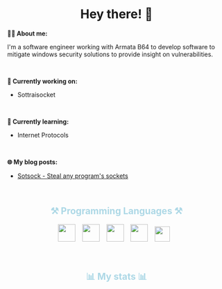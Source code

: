 
<h1 align="center">Hey there! 👋</h1>

**👨‍💻 About me:**

I'm a software engineer working with Armata B64 to develop software to mitigate windows security solutions to provide insight on vulnerabilities.

<br />

**💭 Currently working on:**

- Sottraisocket

<br />

**📙 Currently learning:**

- Internet Protocols

<br />

<!-- 💡 Need help with: 
<ul>
  <li>things</li>
</ul><br /><br /> -->

**🌐 My blog posts:**
- [Sotsock - Steal any program's sockets](https://idov31.github.io/2021/08/19/list-udp-connections.html)

<br />

<div align="center">
  <h2 style="color:lightblue">⚒️ Programming Languages ⚒️</h2>
    <code><img height="40" src="https://cdn.jsdelivr.net/gh/devicons/devicon/icons/cplusplus/cplusplus-original.svg"></code>&nbsp;&nbsp;&nbsp;
    <code><img height="40" src="https://upload.wikimedia.org/wikipedia/commons/1/18/C_Programming_Language.svg"></code>&nbsp;&nbsp;&nbsp;
    <code><img height="40" src="https://cdn.jsdelivr.net/gh/devicons/devicon/icons/csharp/csharp-original.svg"></code>&nbsp;&nbsp;&nbsp;
    <code><img height="40" src="https://cdn.jsdelivr.net/gh/devicons/devicon/icons/python/python-original.svg"></code>&nbsp;&nbsp;&nbsp;
    <code><img height="35" src="https://upload.wikimedia.org/wikipedia/commons/a/af/PowerShell_Core_6.0_icon.png"></code>&nbsp;&nbsp;&nbsp;
</div>
<br /><br />
<h2 align="center" style="color:lightblue">📊 My stats 📊</h2><br />
